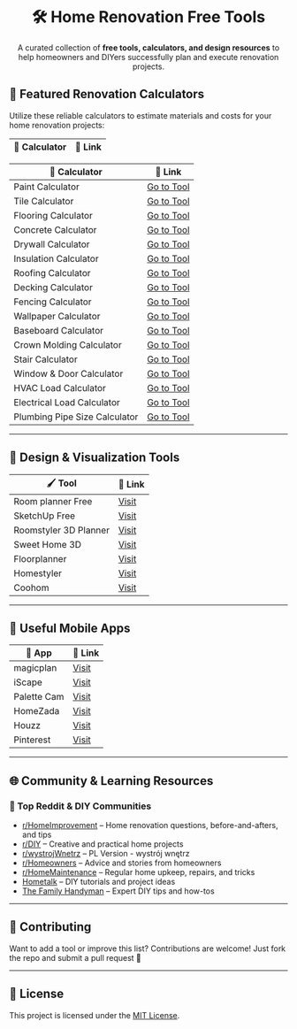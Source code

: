 <h1 align="center">🛠️ Home Renovation Free Tools</h1>

<p align="center">
  A curated collection of <strong>free tools, calculators, and design resources</strong> to help homeowners and DIYers successfully plan and execute renovation projects.
</p>


<table>
  <thead>
    <tr>
      <th>🧮 Calculator</th>
      <th>🔗 Link</th>
    </tr>
  </thead>
  <tbody>
<h2>🔢 Featured Renovation Calculators</h2>
<p>Utilize these reliable calculators to estimate materials and costs for your home renovation projects:</p>

<table>
  <thead>
    <tr>
      <th>🧮 Calculator</th>
      <th>🔗 Link</th>
    </tr>
  </thead>
  <tbody>
    <tr>
      <td>Paint Calculator</td>
      <td><a href="https://airenovationcalculator.com/calculators/paint">Go to Tool</a></td>
    </tr>
    <tr>
      <td>Tile Calculator</td>
      <td><a href="https://airenovationcalculator.com/calculators/tiles">Go to Tool</a></td>
    </tr>
    <tr>
      <td>Flooring Calculator</td>
      <td><a href="https://measuresquare.com/tools/flooring-calculator/">Go to Tool</a></td>
    </tr>
    <tr>
      <td>Concrete Calculator</td>
      <td><a href="https://www.homedepot.com/c/calculator_concrete">Go to Tool</a></td>
    </tr>
    <tr>
      <td>Drywall Calculator</td>
      <td><a href="https://www.homedepot.com/project-seller/drywall-calculator">Go to Tool</a></td>
    </tr>
    <tr>
      <td>Insulation Calculator</td>
      <td><a href="https://www.lowes.com/n/calculators/insulation-calculator">Go to Tool</a></td>
    </tr>
    <tr>
      <td>Roofing Calculator</td>
      <td><a href="https://www.calculator.net/roofing-calculator.html">Go to Tool</a></td>
    </tr>
    <tr>
      <td>Decking Calculator</td>
      <td><a href="https://www.homedepot.com/c/calculator_decking">Go to Tool</a></td>
    </tr>
    <tr>
      <td>Fencing Calculator</td>
      <td><a href="https://www.homedepot.com/c/calculator_fencing">Go to Tool</a></td>
    </tr>
    <tr>
      <td>Wallpaper Calculator</td>
      <td><a href="https://www.lowes.com/n/calculators/wallpaper-calculator">Go to Tool</a></td>
    </tr>
    <tr>
      <td>Baseboard Calculator</td>
      <td><a href="https://www.blocklayer.com/baseboard.aspx">Go to Tool</a></td>
    </tr>
    <tr>
      <td>Crown Molding Calculator</td>
      <td><a href="https://www.blocklayer.com/crown-molding.aspx">Go to Tool</a></td>
    </tr>
    <tr>
      <td>Stair Calculator</td>
      <td><a href="https://www.blocklayer.com/stairs.aspx">Go to Tool</a></td>
    </tr>
    <tr>
      <td>Window & Door Calculator</td>
      <td><a href="https://www.lowes.com/n/calculators/door-calculator">Go to Tool</a></td>
    </tr>
    <tr>
      <td>HVAC Load Calculator</td>
      <td><a href="https://www.homedepot.com/c/calculator_hvac">Go to Tool</a></td>
    </tr>
    <tr>
      <td>Electrical Load Calculator</td>
      <td><a href="https://www.lowes.com/n/calculators/electrical-calculator">Go to Tool</a></td>
    </tr>
    <tr>
      <td>Plumbing Pipe Size Calculator</td>
      <td><a href="https://www.blocklayer.com/plumbing.aspx">Go to Tool</a></td>
    </tr>
  </tbody>
</table>

  </tbody>
</table>

<hr>

<h2>🎨 Design & Visualization Tools</h2>

<table>
  <thead>
    <tr><th>🖌️ Tool</th><th>🔗 Link</th></tr>
  </thead>
  <tbody>
    <tr><td>Room planner Free</td><td><a href="https://roomplanner.airenovationcalculator.com/">Visit</a></td></tr>
    <tr><td>SketchUp Free</td><td><a href="https://www.sketchup.com/plans-and-pricing/sketchup-free">Visit</a></td></tr>
    <tr><td>Roomstyler 3D Planner</td><td><a href="https://roomstyler.com/3dplanner">Visit</a></td></tr>
    <tr><td>Sweet Home 3D</td><td><a href="http://www.sweethome3d.com/">Visit</a></td></tr>
    <tr><td>Floorplanner</td><td><a href="https://floorplanner.com/">Visit</a></td></tr>
    <tr><td>Homestyler</td><td><a href="https://www.homestyler.com/">Visit</a></td></tr>
    <tr><td>Coohom</td><td><a href="https://www.coohom.com/">Visit</a></td></tr>
  </tbody>
</table>

<hr>

<h2>📱 Useful Mobile Apps</h2>

<table>
  <thead>
    <tr><th>📲 App</th><th>🔗 Link</th></tr>
  </thead>
  <tbody>
    <tr><td>magicplan</td><td><a href="https://www.magicplan.app/">Visit</a></td></tr>
    <tr><td>iScape</td><td><a href="https://www.iscapeit.com/">Visit</a></td></tr>
    <tr><td>Palette Cam</td><td><a href="https://apps.apple.com/us/app/palette-cam-color-palette/id625334537">Visit</a></td></tr>
    <tr><td>HomeZada</td><td><a href="https://www.homezada.com/">Visit</a></td></tr>
    <tr><td>Houzz</td><td><a href="https://www.houzz.com/">Visit</a></td></tr>
    <tr><td>Pinterest</td><td><a href="https://www.pinterest.com/">Visit</a></td></tr>
  </tbody>
</table>

<hr>

<h2>🌐 Community & Learning Resources</h2>

<h3>👥 Top Reddit & DIY Communities</h3>

<ul>
  <li><a href="https://www.reddit.com/r/HomeImprovement/">r/HomeImprovement</a> – Home renovation questions, before-and-afters, and tips</li>
  <li><a href="https://www.reddit.com/r/DIY/">r/DIY</a> – Creative and practical home projects</li>
  <li><a href="https://www.reddit.com/r/wystrojWnetrz/">r/wystrojWnetrz</a> – PL Version - wystrój wnętrz</li>
  <li><a href="https://www.reddit.com/r/Homeowners/">r/Homeowners</a> – Advice and stories from homeowners</li>
  <li><a href="https://www.reddit.com/r/HomeMaintenance/">r/HomeMaintenance</a> – Regular home upkeep, repairs, and tricks</li>
  <li><a href="https://www.hometalk.com/">Hometalk</a> – DIY tutorials and project ideas</li>
  <li><a href="https://www.familyhandyman.com/">The Family Handyman</a> – Expert DIY tips and how-tos</li>
</ul>

<hr>

<h2>🙌 Contributing</h2>

<p>Want to add a tool or improve this list? Contributions are welcome! Just fork the repo and submit a pull request 🚀</p>

<hr>

<h2>📄 License</h2>

<p>This project is licensed under the <a href="LICENSE">MIT License</a>.</p>
